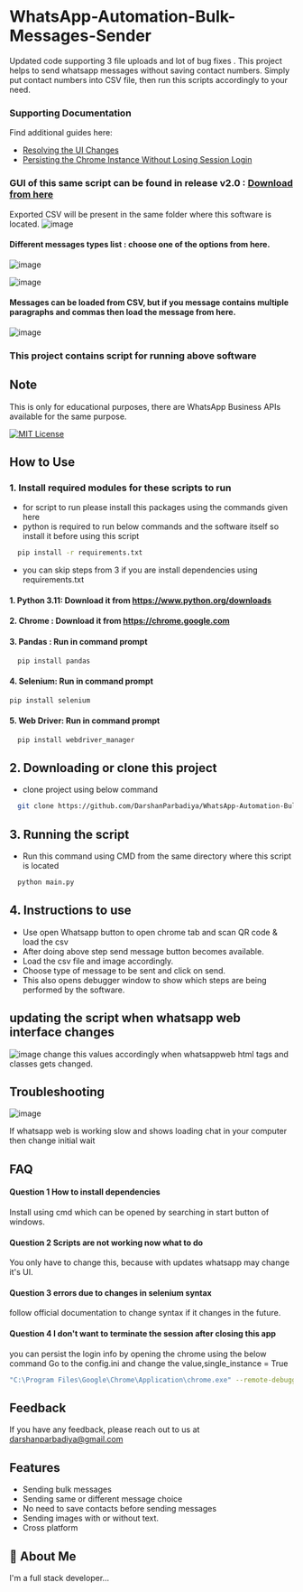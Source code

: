 # WhatsApp-Automation-Bulk-Messages-Sender

Updated code supporting 3 file uploads and lot of bug fixes . This project helps to send whatsapp messages without saving contact numbers. Simply put contact numbers into CSV file, then run this scripts accordingly to your need.

### Supporting Documentation

Find additional guides here:
- [Resolving the UI Changes](Docs/Resolving%20the%20UI%20changes.md)
- [Persisting the Chrome Instance Without Losing Session Login](https://github.com/DarshanParbadiya/WhatsApp-Automation-Bulk-Messages-Images-Sender/blob/master/Docs/chrome%20session%20persistance.md)

### GUI of this same script can be found in release v2.0 : [Download from here](https://github.com/DarshanParbadiya/WhatsApp-Automation-Bulk-Messages-Images-Sender/releases/tag/v2.0)

Exported CSV will be present in the same folder where this software is located.
![image](https://github.com/user-attachments/assets/681271eb-cd8c-4cbd-ae59-0f76ce9cdd5f)

#### Different messages types list : choose one of the options from here.

![image](https://github.com/user-attachments/assets/b4cea075-0cce-4475-9beb-37a77fd79655)

![image](https://github.com/user-attachments/assets/1a9d23e7-a307-4a6d-b3e1-07a092e37dc4)

#### Messages can be loaded from CSV, but if you message contains multiple paragraphs and commas then load the message from here.

![image](https://github.com/user-attachments/assets/94cf51b1-1599-4133-b91f-0d3f178c6863)

### This project contains script for running above software

## Note

This is only for educational purposes, there are WhatsApp Business APIs available for the same purpose.

[![MIT License](https://img.shields.io/badge/License-MIT-green.svg)](https://choosealicense.com/licenses/mit/)

## How to Use

### 1. Install required modules for these scripts to run

- for script to run please install this packages using the commands given here
- python is required to run below commands and the software itself so install it before using this script

```bash
  pip install -r requirements.txt
```

- you can skip steps from 3 if you are install dependencies using requirements.txt

#### 1. Python 3.11: Download it from https://www.python.org/downloads

#### 2. Chrome : Download it from https://chrome.google.com

#### 3. Pandas : Run in command prompt

```bash
  pip install pandas
```

#### 4. Selenium: Run in command prompt

```bash
pip install selenium
```

#### 5. Web Driver: Run in command prompt

```bash
  pip install webdriver_manager
```

## 2. Downloading or clone this project

- clone project using below command

```bash
  git clone https://github.com/DarshanParbadiya/WhatsApp-Automation-Bulk-Messages-Sender.git
```

## 3. Running the script

- Run this command using CMD from the same directory where this script is located

```bash
  python main.py
```

## 4. Instructions to use

- Use open Whatsapp button to open chrome tab and scan QR code & load the csv
- After doing above step send message button becomes available.
- Load the csv file and image accordingly.
- Choose type of message to be sent and click on send.
- This also opens debugger window to show which steps are being performed by the software.

## updating the script when whatsapp web interface changes

![image](https://github.com/user-attachments/assets/9035b99e-76bf-43d6-a2e3-bd3b3e207ad9)
change this values accordingly when whatsappweb html tags and classes gets changed.

## Troubleshooting

![image](https://github.com/user-attachments/assets/f8410d8f-fb56-4e6b-b1cd-9416af3ce6e2)

If whatsapp web is working slow and shows loading chat in your computer then change initial wait

## FAQ

#### Question 1 How to install dependencies

Install using cmd which can be opened by searching in start button of windows.

#### Question 2 Scripts are not working now what to do

You only have to change this, because with updates whatsapp may change it's UI.

#### Question 3 errors due to changes in selenium syntax

follow official documentation to change syntax if it changes in the future.

#### Question 4 I don't want to terminate the session after closing this app
you can persist the login info by opening the chrome using the below command
Go to the config.ini and change the value,single_instance = True
```bash
"C:\Program Files\Google\Chrome\Application\chrome.exe" --remote-debugging-port=9222 --user-data-dir="C:\selenium\ChromeProfile"
```

## Feedback

If you have any feedback, please reach out to us at darshanparbadiya@gmail.com

## Features

- Sending bulk messages
- Sending same or different message choice
- No need to save contacts before sending messages
- Sending images with or without text.
- Cross platform

## 🚀 About Me

I'm a full stack developer...
